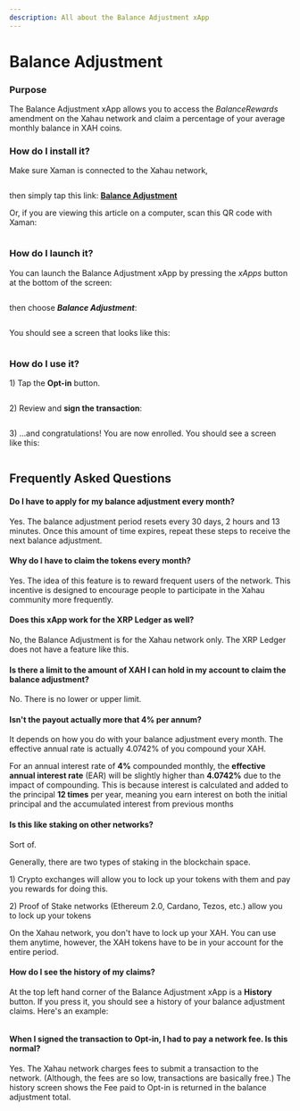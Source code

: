 ```yaml
---
description: All about the Balance Adjustment xApp
---
```


# Balance Adjustment

### Purpose

The Balance Adjustment xApp allows you to access the _BalanceRewards_ amendment on the Xahau network and claim a percentage of your average monthly balance in XAH coins.

### **How do I install it?**

Make sure Xaman is connected to the Xahau network,

<figure><img src="../../.gitbook/assets/Network switch button.png" alt=""><figcaption></figcaption></figure>

then simply tap this link: [**Balance Adjustment**](https://xumm.app/detect/xapp:xahau.balanceadjustment)

Or, if you are viewing this article on a computer, scan this QR code with Xaman:

<figure><img src="../../.gitbook/assets/Balance Adjustment - 6.png" alt=""><figcaption></figcaption></figure>

### **How do I launch it?**

You can launch the Balance Adjustment xApp by pressing the _xApps_ button at the bottom of the screen:&#x20;

<figure><img src="../../.gitbook/assets/xApps Button.png" alt=""><figcaption></figcaption></figure>

then choose _**Balance Adjustment**_:

<figure><img src="../../.gitbook/assets/Balance Adjustment - 1.png" alt=""><figcaption></figcaption></figure>

You should see a screen that looks like this:

<figure><img src="../../.gitbook/assets/Balance Adjustment - 2.png" alt=""><figcaption></figcaption></figure>

### **How do I use it?**

1\) Tap the **Opt-in** button.

<figure><img src="../../.gitbook/assets/Balance Adjustment xApp - 3a.png" alt=""><figcaption></figcaption></figure>

2\) Review and **sign the transaction**:



<figure><img src="../../.gitbook/assets/Balance Adjustment - 3.png" alt=""><figcaption></figcaption></figure>

3\) ...and congratulations! You are now enrolled. You should see a screen like this:

<figure><img src="../../.gitbook/assets/Balance Adjustment - 4.png" alt=""><figcaption></figcaption></figure>

## Frequently Asked Questions

#### Do I have to apply for my balance adjustment every month?

Yes. The balance adjustment period resets every 30 days, 2 hours and 13 minutes. Once this amount of time expires, repeat these steps to receive the next balance adjustment.

#### Why do I have to claim the tokens every month?

Yes. The idea of this feature is to reward frequent users of the network. This incentive is designed to encourage people to participate in the Xahau community more frequently.

#### Does this xApp work for the XRP Ledger as well?

No, the Balance Adjustment is for the Xahau network only. The XRP Ledger does not have a feature like this.

#### Is there a limit to the amount of  XAH I can hold in my account to claim the balance adjustment?

No. There is no lower or upper limit.

#### Isn't the payout actually more that 4% per annum?

It depends on how you do with your balance adjustment every month. The effective annual rate is actually 4.0742% of you compound your XAH.

For an annual interest rate of **4%** compounded monthly, the **effective annual interest rate** (EAR) will be slightly higher than **4.0742%** due to the impact of compounding. This is because interest is calculated and added to the principal **12 times** per year, meaning you earn interest on both the initial principal and the accumulated interest from previous months

#### Is this like staking on other networks?

Sort of.&#x20;

Generally, there are two types of staking in the blockchain space.

1\) Crypto exchanges will allow you to lock up your tokens with them and pay you rewards for doing this.&#x20;

2\) Proof of Stake networks (Ethereum 2.0, Cardano, Tezos, etc.) allow you to lock up your tokens&#x20;

On the Xahau network, you don't have to lock up your XAH. You can use them anytime, however, the XAH tokens have to be in your account for the entire period.

#### How do I see the history of my claims?

At the top left hand corner of the Balance Adjustment xApp is a **History** button. If you press it, you should see a history of your balance adjustment claims. Here's an example:



<figure><img src="../../.gitbook/assets/Balance Adjustment - 7.png" alt=""><figcaption></figcaption></figure>

#### When I signed the transaction to Opt-in, I had to pay a network fee. Is this normal?

Yes. The Xahau network charges fees to submit a transaction to the network. (Although, the fees are so low, transactions are basically free.) The history screen shows the Fee paid to Opt-in is returned in the balance adjustment total.



<figure><img src="../../.gitbook/assets/Balance Adjustment - 8.png" alt=""><figcaption></figcaption></figure>







